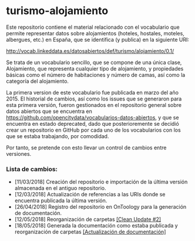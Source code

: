 # turismo-alojamiento
<p>Este repositorio contiene el material relacionado con el vocabulario que permite representar datos sobre alojamientos (hoteles, hostales, moteles, albergues, etc.) en España, que se identifica (y publica) en la siguiente URI: 
  
http://vocab.linkeddata.es/datosabiertos/def/turismo/alojamiento/0.1/
  
<p>Se trata de un vocabulario sencillo, que se compone de una única clase, Alojamiento, que representa cualquier tipo de alojamiento, y propiedades básicas como el número de habitaciones y número de camas, así como la categoría del alojamiento. </p> 

La primera version de este vocabulario fue publicada en marzo del año 2015. El historial de cambios, así como los issues que se generaron para esta primera versión, fueron gestionados en el repositorio general sobre datos abiertos que se encuentra en https://github.com/opencitydata/vocabularios-datos-abiertos, y que se encuentra en estado deprecated, dado que posterioremente se decidió crear un repositorio en GitHub por cada uno de los vocabularios con los que se estaba trabajando, por comodidad.

Por tanto, se pretende con esto llevar un control de cambios entre versiones.

### Lista de cambios:
* [11/03/2018] Creación del repositorio e importación de la última versión almacenada en el antiguo repositorio.
* [12/03/2018] Actualización de referencias a las URIs donde se encuentra publicada la última versión.
* [26/04/2018] Registro del repositorio en OnToology para la generación de documentación.
* [12/05/2018] Reorganización de carpetas [[Clean Update #2]](https://github.com/opencitydata/turismo-alojamiento/pull/2)
* [18/05/2018] Generada la documentación como estaba publicada y reorganización de carpetas [[Actualización de documentación]](https://github.com/opencitydata/turismo-alojamiento/commit/0384b9e8c13c4afc91227926c852a0ae1df580a2)

